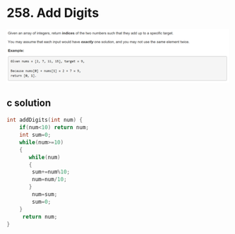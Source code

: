 # 258. Add Digits
<img src="https://github.com/vampire1996/-leetcode/blob/master/Problems/1-100/1.TwoSum/problem.png "/>

## c solution
```c
int addDigits(int num) {
    if(num<10) return num;
    int sum=0;
    while(num>=10)
    {
       while(num)
       {
        sum+=num%10;
        num=num/10;
       } 
        num=sum;
        sum=0;
    }
     return num;
}
```
